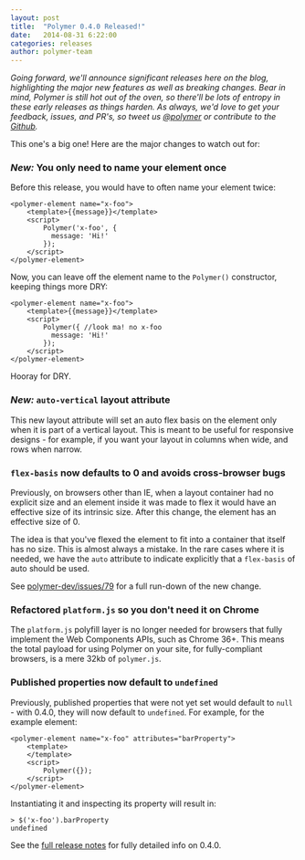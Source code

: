 ```yaml
---
layout: post
title:  "Polymer 0.4.0 Released!"
date:   2014-08-31 6:22:00
categories: releases
author: polymer-team
---
```

_Going forward, we'll announce significant releases here on the blog, highlighting the major new features as well as breaking changes. Bear in mind, Polymer is still hot out of the oven, so there'll be lots of entropy in these early releases as things harden. As always, we'd love to get your feedback, issues, and PR's, so tweet us [@polymer](https://twitter.com/polymer) or contribute to the [Github](https://github.com/Polymer)._

This one's a big one! Here are the major changes to watch out for:

### _New:_ You only need to name your element once

Before this release, you would have to often name your element twice:

    <polymer-element name="x-foo">
        <template>{{message}}</template>
        <script>
            Polymer('x-foo', {
              message: 'Hi!'
            });
        </script>
    </polymer-element>

Now, you can leave off the element name to the `Polymer()` constructor, keeping things more DRY:

    <polymer-element name="x-foo">
        <template>{{message}}</template>
        <script>
            Polymer({ //look ma! no x-foo
              message: 'Hi!'
            });
        </script>
    </polymer-element>

Hooray for DRY.

### _New:_ `auto-vertical` layout attribute

This new layout attribute will set an auto flex basis on the element only when it is part of a vertical layout.  This is meant to be useful for responsive designs - for example, if you want your layout in columns when wide, and rows when narrow.

### `flex-basis` now defaults to 0 and avoids cross-browser bugs

Previously, on browsers other than IE, when a layout container had no explicit size and an element inside it was made to flex it would have an effective size of its intrinsic size. After this change, the element has an effective size of 0.

The idea is that you've flexed the element to fit into a container that itself has no size. This is almost always a mistake. In the rare cases where it is needed, we have the `auto` attribute to indicate explicitly that a `flex-basis` of auto should be used.

See [polymer-dev/issues/79](https://github.com/Polymer/polymer-dev/issues/79) for a full run-down of the new change.

### Refactored `platform.js` so you don't need it on Chrome

The `platform.js` polyfill layer is no longer needed for browsers that fully implement the Web Components APIs, such as Chrome 36+.  This means the total payload for using Polymer on your site, for fully-compliant browsers, is a mere 32kb of `polymer.js`.

### Published properties now default to `undefined`

Previously, published properties that were not yet set would default to `null` - with 0.4.0, they will now default to `undefined`. For example, for the example element:

    <polymer-element name="x-foo" attributes="barProperty">
        <template>
        </template>
        <script>
            Polymer({});
        </script>
    </polymer-element>

Instantiating it and inspecting its property will result in:

    > $('x-foo').barProperty
    undefined


See the [full release notes](https://github.com/Polymer/polymer/releases/tag/0.4.0) for fully detailed info on 0.4.0.